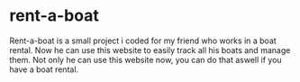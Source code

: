 # rent-a-boat

Rent-a-boat is a small project i coded for my friend who works in a boat rental. Now he can use this website to easily track all his boats and manage them. Not only he can use this website now, you can do that aswell if you have a boat rental.
